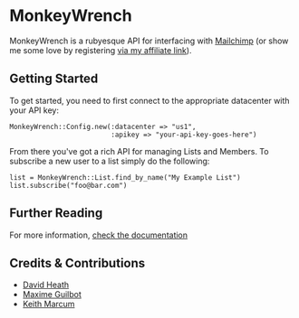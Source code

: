 # MonkeyWrench
MonkeyWrench is a rubyesque API for interfacing with [Mailchimp](http://www.mailchimp.com) (or show me some love by registering [via my affiliate link](http://eepurl.com/Ge71)).

## Getting Started

To get started, you need to first connect to the appropriate datacenter with your API key:

    MonkeyWrench::Config.new(:datacenter => "us1", 
                             :apikey => "your-api-key-goes-here")

From there you've got a rich API for managing Lists and Members. To subscribe a new user to a list simply do the following:

    list = MonkeyWrench::List.find_by_name("My Example List")
    list.subscribe("foo@bar.com")
    
## Further Reading

For more information, [check the documentation](http://rdoc.info/projects/rubypond/monkeywrench)

## Credits & Contributions

* [David Heath](https://davidheath.org/)
* [Maxime Guilbot](https://github.com/maxime)
* [Keith Marcum](https://github.com/kamarcum)